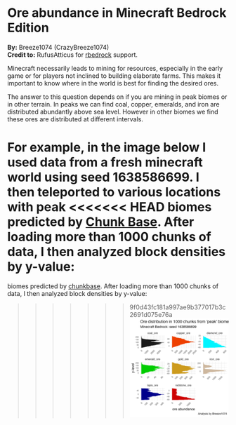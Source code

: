 Ore abundance in Minecraft Bedrock Edition
================

**By:** Breeze1074 (CrazyBreeze1074)  
**Credit to:** RufusAtticus for
[rbedrock](https://github.com/reedacartwright/rbedrock) support.

Minecraft necessarily leads to mining for resources, especially in the
early game or for players not inclined to building elaborate farms. This
makes it important to know where in the world is best for finding the
desired ores.

The answer to this question depends on if you are mining in peak biomes
or in other terrain. In peaks we can find coal, copper, emeralds, and
iron are distributed abundantly above sea level. However in other biomes
we find these ores are distributed at different intervals.

For example, in the image below I used data from a fresh minecraft world
using seed 1638586699. I then teleported to various locations with peak
<<<<<<< HEAD
biomes predicted by [Chunk
Base](https://www.chunkbase.com/apps/seed-map#1638586699). After loading
more than 1000 chunks of data, I then analyzed block densities by
y-value:  
=======
biomes predicted by
[chunkbase](https://www.chunkbase.com/apps/seed-map#1638586699.). After
loading more than 1000 chunks of data, I then analyzed block densities
by y-value:  
>>>>>>> 9f0d43fc181a997ae9b377017b3c2691d075e76a
![Ore density in peaks](images/oreDistributions_1638586699.png)
